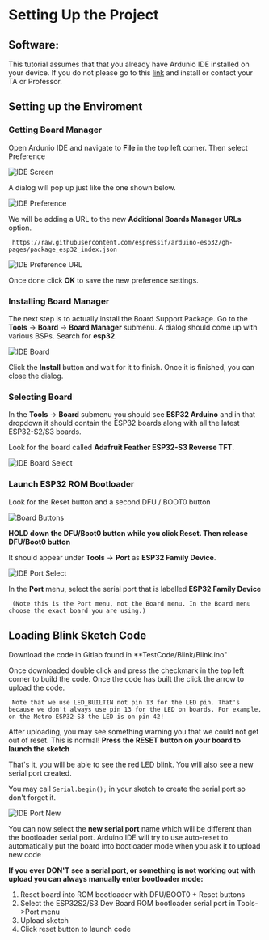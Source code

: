 # Setting Up the Project 

## Software: 

This tutorial assumes that that you already have Ardunio IDE installed on your device.  If you do not please go to this [link](http://www.arduino.cc/en/Main/Software) and install or contact your TA or Professor. 

## Setting up the Enviroment 


### Getting Board Manager 
Open Ardunio IDE and navigate to **File** in the top left corner.  Then select Preference 

![IDE Screen](/assets/images/IDE_File.png)

A dialog will pop up just like the one shown below.

![IDE Preference](/assets/images/IDE_Preference.png)

We will be adding a URL to the new **Additional Boards Manager URLs** option. 

     https://raw.githubusercontent.com/espressif/arduino-esp32/gh-pages/package_esp32_index.json

![IDE Preference URL](/assets/images/IDE_Preference_URL.png)

Once done click **OK** to save the new preference settings.

### Installing Board Manager 

The next step is to actually install the Board Support Package. Go to the **Tools** → **Board** → **Board Manager** submenu. A dialog should come up with various BSPs. Search for **esp32**.

![IDE Board](/assets/images/IDE_Board.png)

Click the **Install** button and wait for it to finish. Once it is finished, you can close the dialog.

### Selecting Board  

In the **Tools** → **Board** submenu you should see **ESP32 Arduino** and in that dropdown it should contain the ESP32 boards along with all the latest ESP32-S2/S3 boards.

Look for the board called **Adafruit Feather ESP32-S3 Reverse TFT**.

![IDE Board Select](/assets/images/IDE_Board_Select.png)

### Launch ESP32 ROM Bootloader 

Look for the Reset button and a second DFU / BOOT0 button

![Board Buttons](/assets/images/Board_Bootloader.png)

**HOLD down the DFU/Boot0 button while you click Reset. Then release DFU/Boot0 button**

It should appear under **Tools** -> **Port** as **ESP32 Family Device**. 

![IDE Port Select](/assets/images/IDE_Port.png)

In the **Port** menu, select the serial port that is labelled **ESP32 Family Device**

     (Note this is the Port menu, not the Board menu. In the Board menu choose the exact board you are using.)

## Loading Blink Sketch Code  

Download the code in Gitlab found in **TestCode/Blink/Blink.ino"

Once downloaded double click and press the checkmark in the top left corner to build the code. Once the code has built the click the arrow to upload the code.

     Note that we use LED_BUILTIN not pin 13 for the LED pin. That's because we don't always use pin 13 for the LED on boards. For example, on the Metro ESP32-S3 the LED is on pin 42!

After uploading, you may see something warning you that we could not get out of reset. This is normal! **Press the RESET button on your board to launch the sketch**

That's it, you will be able to see the red LED blink. You will also see a new serial port created.

You may call <code>Serial.begin();</code> in your sketch to create the serial port so don't forget it.

![IDE Port New](/assets/images/IDE_New_Port.png)

You can now select the **new serial port** name which will be different than the bootloader serial port. Arduino IDE will try to use auto-reset to automatically put the board into bootloader mode when you ask it to upload new code

**If you ever DON'T see a serial port, or something is not working out with upload you can always manually enter bootloader mode:**

<ol>
  <li>Reset board into ROM bootloader with DFU/BOOT0 + Reset buttons</li>
  <li>Select the ESP32S2/S3 Dev Board ROM bootloader serial port in Tools->Port menu</li>
  <li>Upload sketch</li>
  <li>Click reset button to launch code</li>
</ol>